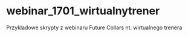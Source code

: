 # webinar_1701_wirtualnytrener
Przykladowe skrypty z webinaru Future Collars nt. wirtualnego trenera
